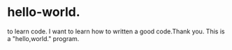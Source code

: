 # hello-world.
to learn code.
I want to learn how to written a good code.Thank you.
 This is a "hello,world." program.
